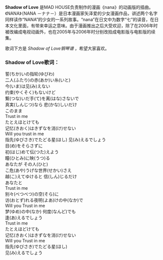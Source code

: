 

**Shadow of Love** 是MAD HOUSE负责制作的漫画《nana》的动画版的插曲。《NANA》（NANA
－ナナ－）是日本漫画家矢泽爱的少女漫画作品，讲述两个名字同样读作“NANA”的少女的一系列故事。“nana”在日文中为数字“七”的读音，在日本文化里面，有带来幸运之意味。由于漫画推出之后大受欢迎，除了在2006年时被改编成电视动画外，也在2005年与2006年时分别改拍成电影版与电影版的续集。

  
歌词下方是 _Shadow of Love钢琴谱_ ，希望大家喜欢。

### Shadow of Love歌词：

誓(ちか)いの指轮(ゆびわ)  
二人(ふたり)の赤(あか)い糸(いと)  
今(いま)は见(み)えない  
约束(やくそく)もないけど  
繋(つな)いだ手(て)を离(はな)さないで  
真実(しんじつ)なら 悲(かな)しいだけ  
このまま  
Trust in me  
たとえほとけても  
记忆(きおく)はきずなを消(け)せない  
Will you trust in me  
指先(ゆびさき)でたどる星(ほし) 见(み)えるでしょう  
目(め)をそらさずに  
初(はじ)めて伝(つた)えよう  
瞳(ひとみ)に映(うつ)る  
あなたが その人(ひと)  
こ危(あや)うげな世界(せかい)さえ  
越(こ)えてゆけると 信(しん)じるだけ  
あなたと  
Trust in me  
别々(べつべつ)の空(そら)に  
访(おとず)れる夜明(よあ)けの中(なか)で  
Will you Trust in me  
梦(ゆめ)の中(なか) 何度(なんど)でも  
逢(あ)えるでしょう  
Trust in me  
たとえほどけても  
记忆(きおく)はきずなを消(け)せない  
Will you Trust in me  
指先(ゆびさき)でたどる星(ほし)  
见(み)えるでしょう

